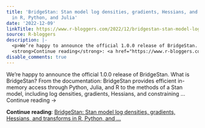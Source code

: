 ```yaml
---
title: 'BridgeStan: Stan model log densities, gradients, Hessians, and transforms
  in R, Python, and Julia'
date: '2022-12-09'
linkTitle: https://www.r-bloggers.com/2022/12/bridgestan-stan-model-log-densities-gradients-hessians-and-transforms-in-r-python-and-julia/
source: R-bloggers
description: |-
  <p>We’re happy to announce the official 1.0.0 release of BridgeStan. What is BridgeStan? From the documentation: BridgeStan provides efficient in-memory access through Python, Julia, and R to the methods of a Stan model, including log densities, gradients, Hessians, and constraining … Continue reading →</p>
  <strong>Continue reading</strong>: <a href="https://www.r-bloggers.com/2022/12/bridgestan-stan-model-log-densities-gradients-hessians-and-transforms-in-r-python-and-julia/">BridgeStan: Stan model log densities, gradients, Hessians, and transforms in R, Python, and ...
disable_comments: true
---
```

<p>We’re happy to announce the official 1.0.0 release of BridgeStan. What is BridgeStan? From the documentation: BridgeStan provides efficient in-memory access through Python, Julia, and R to the methods of a Stan model, including log densities, gradients, Hessians, and constraining … Continue reading →</p>
<strong>Continue reading</strong>: <a href="https://www.r-bloggers.com/2022/12/bridgestan-stan-model-log-densities-gradients-hessians-and-transforms-in-r-python-and-julia/">BridgeStan: Stan model log densities, gradients, Hessians, and transforms in R, Python, and ...